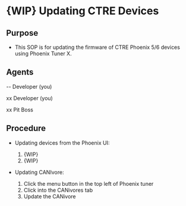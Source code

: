 # {WIP} Updating CTRE Devices

## Purpose
- This SOP is for updating the firmware of CTRE Phoenix 5/6 devices using Phoenix Tuner X.

## Agents
-- Developer (you)

xx Developer (you)

xx Pit Boss

## Procedure
- Updating devices from the Phoenix UI:
  1. {WIP}
  2. {WIP}

- Updating CANIvore:
  1. Click the menu button in the top left of Phoenix tuner
  2. Click into the CANivores tab
  3. Update the CANivore
